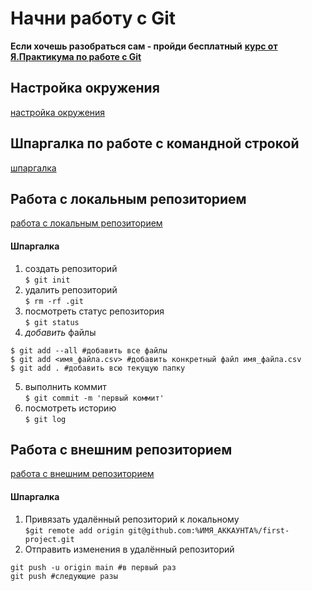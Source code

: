 # Начни работу с Git

**Если хочешь разобраться сам - пройди бесплатный** [**курс от Я.Практикума по работе с Git**](https://practicum.yandex.ru/git-basics/)

## Настройка окружения
[настройка окружения](https://practicum.yandex.ru/trainer/git-basics/lesson/2b82fb35-f581-4cd4-8806-c2a780e53347/ "Настройка окружения")

## Шпаргалка по работе с командной строкой
[шпаргалка](https://practicum.yandex.ru/trainer/git-basics/lesson/fe0bcd71-f592-423b-bb81-27c37a6a115b "Работа с командной строкой")

## Работа с локальным репозиторием
[работа с локальным репозиторием](https://practicum.yandex.ru/trainer/git-basics/lesson/d05904f6-dc63-49cd-904b-3197a363f3c3/ "Работа с локальным репозиторием")

#### Шпаргалка
1. создать репозиторий  
```$ git init```
2. удалить репозиторий  
```$ rm -rf .git```
3. посмотреть статус репозитория  
```$ git status```
4. _добавить_ файлы  
```
$ git add --all #добавить все файлы
$ git add <имя_файла.csv> #добавить конкретный файл имя_файла.csv
$ git add . #добавить всю текущую папку
```
5. выполнить коммит  
```$ git commit -m 'первый коммит'```
6. посмотреть историю  
```$ git log```

## Работа с внешним репозиторием
[работа с внешним репозиторием](https://practicum.yandex.ru/trainer/git-basics/lesson/19d174db-bd33-4307-a8e7-61b749a1639c/ "Работа с внешним репозиторием")

#### Шпаргалка
1. Привязать удалённый репозиторий к локальному  
```$git remote add origin git@github.com:%ИМЯ_АККАУНТА%/first-project.git```
2. Отправить изменения в удалённый репозиторий  
```
git push -u origin main #в первый раз
git push #следующие разы
```